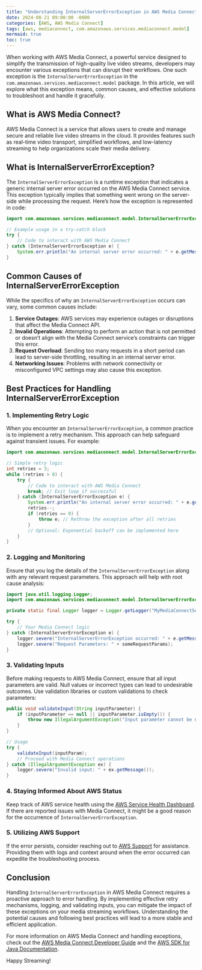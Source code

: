 ```yaml
---
title: "Understanding InternalServerErrorException in AWS Media Connect: Causes, Solutions, and Best Practices"
date: 2024-08-21 09:00:00 -0000
categories: [AWS, AWS Media Connect]
tags: [aws, mediaconnect, com.amazonaws.services.mediaconnect.model]
mermaid: true
toc: true
---
```



When working with AWS Media Connect, a powerful service designed to simplify the transmission of high-quality live video streams, developers may encounter various exceptions that can disrupt their workflows. One such exception is the `InternalServerErrorException` in the `com.amazonaws.services.mediaconnect.model` package. In this article, we will explore what this exception means, common causes, and effective solutions to troubleshoot and handle it gracefully.

## What is AWS Media Connect?

AWS Media Connect is a service that allows users to create and manage secure and reliable live video streams in the cloud. It provides features such as real-time video transport, simplified workflows, and low-latency streaming to help organizations scale their media delivery.

## What is InternalServerErrorException?

The `InternalServerErrorException` is a runtime exception that indicates a generic internal server error occurred on the AWS Media Connect service. This exception typically implies that something went wrong on the server-side while processing the request. Here’s how the exception is represented in code:

```java
import com.amazonaws.services.mediaconnect.model.InternalServerErrorException;

// Example usage in a try-catch block
try {
    // Code to interact with AWS Media Connect
} catch (InternalServerErrorException e) {
    System.err.println("An internal server error occurred: " + e.getMessage());
}
```

## Common Causes of InternalServerErrorException

While the specifics of why an `InternalServerErrorException` occurs can vary, some common causes include:

1. **Service Outages**: AWS services may experience outages or disruptions that affect the Media Connect API.
2. **Invalid Operations**: Attempting to perform an action that is not permitted or doesn’t align with the Media Connect service’s constraints can trigger this error.
3. **Request Overload**: Sending too many requests in a short period can lead to server-side throttling, resulting in an internal server error.
4. **Networking Issues**: Problems with network connectivity or misconfigured VPC settings may also cause this exception.

## Best Practices for Handling InternalServerErrorException

### 1. Implementing Retry Logic

When you encounter an `InternalServerErrorException`, a common practice is to implement a retry mechanism. This approach can help safeguard against transient issues. For example:

```java
import com.amazonaws.services.mediaconnect.model.InternalServerErrorException;

// Simple retry logic
int retries = 3;
while (retries > 0) {
    try {
        // Code to interact with AWS Media Connect
        break; // Exit loop if successful
    } catch (InternalServerErrorException e) {
        System.err.println("An internal server error occurred: " + e.getMessage());
        retries--;
        if (retries == 0) {
            throw e; // Rethrow the exception after all retries
        }
        // Optional: Exponential backoff can be implemented here
    }
}
```

### 2. Logging and Monitoring

Ensure that you log the details of the `InternalServerErrorException` along with any relevant request parameters. This approach will help with root cause analysis:

```java
import java.util.logging.Logger;
import com.amazonaws.services.mediaconnect.model.InternalServerErrorException;

private static final Logger logger = Logger.getLogger("MyMediaConnectService");

try {
    // Your Media Connect logic
} catch (InternalServerErrorException e) {
    logger.severe("InternalServerErrorException occurred: " + e.getMessage());
    logger.severe("Request Parameters: " + someRequestParams);
}
```

### 3. Validating Inputs

Before making requests to AWS Media Connect, ensure that all input parameters are valid. Null values or incorrect types can lead to undesirable outcomes. Use validation libraries or custom validations to check parameters:

```java
public void validateInput(String inputParameter) {
    if (inputParameter == null || inputParameter.isEmpty()) {
        throw new IllegalArgumentException("Input parameter cannot be null or empty.");
    }
}

// Usage
try {
    validateInput(inputParam);
    // Proceed with Media Connect operations
} catch (IllegalArgumentException ex) {
    logger.severe("Invalid input: " + ex.getMessage());
}
```

### 4. Staying Informed About AWS Status

Keep track of AWS service health using the [AWS Service Health Dashboard](https://status.aws.amazon.com/). If there are reported issues with Media Connect, it might be a good reason for the occurrence of `InternalServerErrorException`.

### 5. Utilizing AWS Support

If the error persists, consider reaching out to [AWS Support](https://aws.amazon.com/support/) for assistance. Providing them with logs and context around when the error occurred can expedite the troubleshooting process.

## Conclusion

Handling `InternalServerErrorException` in AWS Media Connect requires a proactive approach to error handling. By implementing effective retry mechanisms, logging, and validating inputs, you can mitigate the impact of these exceptions on your media streaming workflows. Understanding the potential causes and following best practices will lead to a more stable and efficient application.

For more information on AWS Media Connect and handling exceptions, check out the [AWS Media Connect Developer Guide](https://docs.aws.amazon.com/mediaconnect/latest/userguide/what-is.html) and the [AWS SDK for Java Documentation](https://docs.aws.amazon.com/sdk-for-java/latest/developer-guide/home.html).

Happy Streaming!